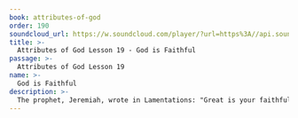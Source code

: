 ```yaml
---
book: attributes-of-god
order: 190
soundcloud_url: https://w.soundcloud.com/player/?url=https%3A//api.soundcloud.com/tracks/
title: >-
  Attributes of God Lesson 19 - God is Faithful
passage: >-
  Attributes of God Lesson 19
name: >-
  God is Faithful
description: >-
  The prophet, Jeremiah, wrote in Lamentations: "Great is your faithfulness." God is dependable. He keeps his word. He allows us to experience his loving care.
---
```


